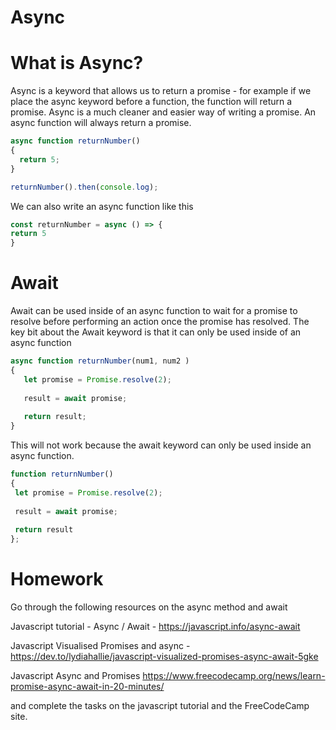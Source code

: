 # Async 

# What is Async?

Async is a keyword that allows us to return a promise - for example if we place the async keyword before a function, the function will return a promise. Async is a much cleaner and easier way of writing a promise. An async function will always return a promise.
```js
async function returnNumber()
{
  return 5;
}

returnNumber().then(console.log);
```
We can also write an async function like this
```js
const returnNumber = async () => {
return 5
}
```

# Await

Await can be used inside of an async function to wait for a promise to resolve before performing an action once the promise has resolved. The key bit about the Await keyword is that it can only be used inside of an async function

```js
async function returnNumber(num1, num2 )
{ 
   let promise = Promise.resolve(2);
   
   result = await promise;
   
   return result;
}
```

This will not work because the await keyword can only be used inside an async function.
```js
function returnNumber()
{
 let promise = Promise.resolve(2);
 
 result = await promise;
 
 return result
};
```

# Homework

Go through the following resources on the async method and await

Javascript tutorial - Async / Await - https://javascript.info/async-await

Javascript Visualised Promises and async - https://dev.to/lydiahallie/javascript-visualized-promises-async-await-5gke

Javascript Async and Promises https://www.freecodecamp.org/news/learn-promise-async-await-in-20-minutes/ 

and complete the tasks on the javascript tutorial and the FreeCodeCamp site.

